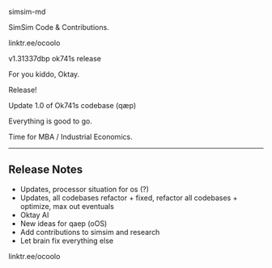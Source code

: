 simsim-md

SimSim Code & Contributions.

linktr.ee/ocoolo

v1.31337dbp ok741s release

For you kiddo, Oktay.

Release!

Update 1.0 of Ok741s codebase (qæp)

Everything is good to go. 

Time for MBA / Industrial Economics.

--------------------
Release Notes
--------------------
* Updates, processor situation for os (?)
* Updates, all codebases refactor + fixed, refactor all codebases + optimize, max out eventuals
* Oktay AI
* New ideas for qaep (oOS)
* Add contributions to simsim and research
* Let brain fix everything else


linktr.ee/ocoolo